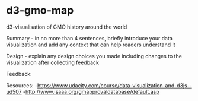# d3-gmo-map
d3-visualisation of GMO history around the world

Summary - in no more than 4 sentences, briefly introduce your data visualization and add any context that can help readers understand it

Design - explain any design choices you made including changes to the visualization after collecting feedback

Feedback:

Resources:
	-https://www.udacity.com/course/data-visualization-and-d3js--ud507
	-http://www.isaaa.org/gmapprovaldatabase/default.asp
